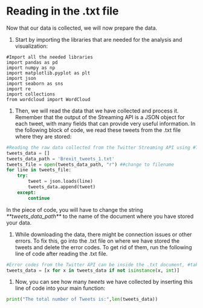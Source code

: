 # Reading in the .txt file

Now that our data is collected, we will now prepare the data.

1. Start by importing the libraries that are needed for the analysis and visualization:

```text
#Import all the needed libraries
import pandas as pd
import numpy as np
import matplotlib.pyplot as plt
import json
import seaborn as sns
import re
import collections
from wordcloud import WordCloud
```

1. Then, we will read the data that we have collected and process it. Remember that the output of the Streaming API is a JSON object for each tweet, with many fields that can provide very useful information. In the following block of code, we read these tweets from the .txt file where they are stored:

```python
#Reading the raw data collected from the Twitter Streaming API using #Tweepy. 
tweets_data = []
tweets_data_path = 'Brexit_tweets_1.txt'
tweets_file = open(tweets_data_path, "r") ##change to filename
for line in tweets_file:
    try:
        tweet = json.loads(line)
        tweets_data.append(tweet)
    except:
        continue
```

In the piece of code, you will have to change the string _**tweets\_data\_path\**_ to the name of the document where you have stored your data.

1. While downloading the data, there might be connection issues or other errors. To fix this, go into the .txt file on where we have stored the tweets and delete the error codes. To get rid of them, run the following line of code after reading the .txt file.

```python
#Error codes from the Twitter API can be inside the .txt document, #take them off
tweets_data = [x for x in tweets_data if not isinstance(x, int)]
```

1. Now, you can see how many _tweets_ we have collected by inserting this line of code into your main function:

```python
print("The total number of Tweets is:",len(tweets_data))
```

